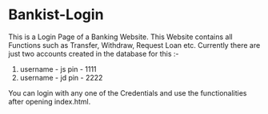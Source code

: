 # Bankist-Login

This is a Login Page of a Banking Website. This Website contains all Functions such as Transfer, Withdraw, Request Loan etc. Currently there are just two accounts created in the database for this :-

1.  username - js pin - 1111
2.  username - jd pin - 2222

You can login with any one of the Credentials and use the functionalities after opening index.html.
